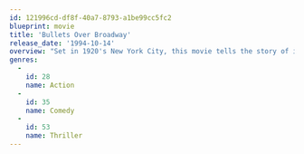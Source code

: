 ```yaml
---
id: 121996cd-df8f-40a7-8793-a1be99cc5fc2
blueprint: movie
title: 'Bullets Over Broadway'
release_date: '1994-10-14'
overview: "Set in 1920's New York City, this movie tells the story of idealistic young playwright David Shayne. Producer Julian Marx finally finds funding for the project from gangster Nick Valenti. The catch is that Nick's girl friend Olive Neal gets the part of a psychiatrist, and Olive is a bimbo who could never pass for a psychiatrist as well as being a dreadful actress. Agreeing to this first compromise is the first step to Broadway's complete seduction of David, who neglects longtime girl friend Ellen. Meanwhile David puts up with Warner Purcell, the leading man who is a compulsive eater, Helen Sinclair, the grand dame who wants her part jazzed up, and Cheech, Olive's interfering hitman / bodyguard. Eventually, the playwright must decide whether art or life is more important."
genres:
  -
    id: 28
    name: Action
  -
    id: 35
    name: Comedy
  -
    id: 53
    name: Thriller
---
```

